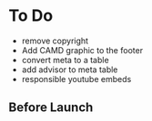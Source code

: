 # To Do

* remove copyright
* Add CAMD graphic to the footer
* convert meta to a table
* add advisor to meta table
* responsible youtube embeds

## Before Launch




